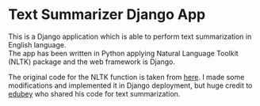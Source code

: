 # Text Summarizer Django App
This is a Django application which is able to perform text summarization in English language.  
The app has been written in Python applying Natural Language Toolkit (NLTK) package and the web framework is Django.

The original code for the NLTK function is taken from [here](https://github.com/edubey/text-summarizer/blob/master/text-summarizer.py). I made some modifications and implemented it in Django deployment, but huge credit to [edubey](https://github.com/edubey) who shared his code for text summarization.
